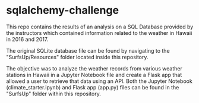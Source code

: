 # sqlalchemy-challenge

This repo contains the results of an analysis on a SQL Database provided by the instructors which contained information related to the weather in Hawaii in 2016 and 2017.

The original SQLite database file can be found by navigating to the "SurfsUp/Resources" folder located inside this repository.

The objective was to analyze the weather records from various weather stations in Hawaii in a Jupyter Notebook file and create a Flask app that allowed a user to retrieve that data using an API. Both the Jupyter Notebook (climate_starter.ipynb) and Flask app (app.py) files can be found in the "SurfsUp" folder within this repository.
